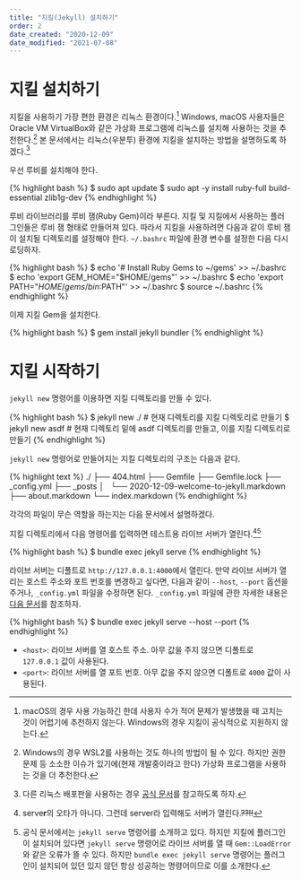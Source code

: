 ```yaml
---
title: "지킬(Jekyll) 설치하기"
order: 2
date_created: "2020-12-09"
date_modified: "2021-07-08"
---
```


# 지킬 설치하기

지킬을 사용하기 가장 편한 환경은 리눅스 환경이다.[^1] Windows, macOS 사용자들은 Oracle VM VirtualBox와 같은 가상화 프로그램에 리눅스를 설치해 사용하는 것을 추천한다.[^2] 본 문서에서는 리눅스(우분투) 환경에 지킬을 설치하는 방법을 설명하도록 하겠다.[^3]

[^1]: macOS의 경우 사용 가능하긴 한데 사용자 수가 적어 문제가 발생했을 때 고치는 것이 어렵기에 추천하지 않는다. Windows의 경우 지킬이 공식적으로 지원하지 않는다.
[^2]: Windows의 경우 WSL2를 사용하는 것도 하나의 방법이 될 수 있다. 하지만 권한 문제 등 소소한 이슈가 있기에(현재 개발중이라고 한다) 가상화 프로그램을 사용하는 것을 더 추천한다.
[^3]: 다른 리눅스 배포판을 사용하는 경우 [공식 문서](https://jekyllrb.com/docs/installation/other-linux/)를 참고하도록 하자.

우선 루비를 설치해야 한다.

{% highlight bash %}
$ sudo apt update
$ sudo apt -y install ruby-full build-essential zlib1g-dev
{% endhighlight %}

루비 라이브러리를 루비 잼(Ruby Gem)이라 부른다. 지킬 및 지킬에서 사용하는 플러그인들은 루비 잼 형태로 만들어져 있다. 따라서 지킬을 사용하려면 다음과 같이 루비 잼이 설치될 디렉토리를 설정해야 한다. `~/.bashrc` 파일에 환경 변수를 설정한 다음 다시 로딩하자.

{% highlight bash %}
$ echo '# Install Ruby Gems to ~/gems' >> ~/.bashrc
$ echo 'export GEM_HOME="$HOME/gems"' >> ~/.bashrc
$ echo 'export PATH="$HOME/gems/bin:$PATH"' >> ~/.bashrc
$ source ~/.bashrc
{% endhighlight %}

이제 지킬 Gem을 설치한다.

{% highlight bash %}
$ gem install jekyll bundler
{% endhighlight %}

# 지킬 시작하기

`jekyll new` 명령어를 이용하면 지킬 디렉토리를 만들 수 있다.

{% highlight bash %}
$ jekyll new ./    # 현재 디렉토리를 지킬 디렉토리로 만들기
$ jekyll new asdf  # 현재 디렉토리 밑에 asdf 디렉토리를 만들고, 이를 지킬 디렉토리로 만들기
{% endhighlight %}

`jekyll new` 명령어로 만들어지는 지킬 디렉토리의 구조는 다음과 같다.

{% highlight text %}
./
├── 404.html
├── Gemfile
├── Gemfile.lock
├── _config.yml
├── _posts
│   └── 2020-12-09-welcome-to-jekyll.markdown
├── about.markdown
└── index.markdown
{% endhighlight %}

각각의 파일이 무슨 역할을 하는지는 다음 문서에서 설명하겠다.

지킬 디렉토리에서 다음 명령어를 입력하면 테스트용 라이브 서버가 열린다.[^4][^5]

[^4]: serve**r**의 오타가 아니다. 그런데 server라 입력해도 서버가 열린다.~~??!!~~
[^5]: 공식 문서에서는 `jekyll serve` 명령어를 소개하고 있다. 하지만 지킬에 플러그인이 설치되어 있다면 `jekyll serve` 명령어로 라이브 서버를 열 때 `Gem::LoadError`와 같은 오류가 뜰 수 있다. 하지만 `bundle exec jekyll serve` 명령어는 플러그인이 설치되어 있던 있지 않던 항상 성공하는 명령어이므로 이를 소개한다.

{% highlight bash %}
$ bundle exec jekyll serve
{% endhighlight %}

라이브 서버는 디폴트로 `http://127.0.0.1:4000`에서 열린다. 만약 라이브 서버가 열리는 호스트 주소와 포트 번호를 변경하고 싶다면, 다음과 같이 `--host`, `--port` 옵션을 주거나, `_config.yml` 파일을 수정하면 된다. `_config.yml` 파일에 관한 자세한 내용은 [다음 문서](/jekyll/03-config-yml)를 참조하자.

{% highlight bash %}
$ bundle exec jekyll serve --host <host> --port <port>
{% endhighlight %}

- `<host>`: 라이브 서버를 열 호스트 주소. 아무 값을 주지 않으면 디폴트로 `127.0.0.1` 값이 사용된다.
- `<port>`: 라이브 서버를 열 포트 번호. 아무 값을 주지 않으면 디폴트로 `4000` 값이 사용된다.